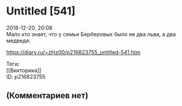 Untitled [541]
==============

  
2018-12-20, 20:08  
 Мало кто знает, что у семьи Берберовых было не два льва, а два медведя.   
  
<https://diary.ru/~zHz00/p216823755_untitled-541.htm>  
  
Теги:  
[[Викторика]]  
ID: p216823755  


(Комментариев нет)
------------------